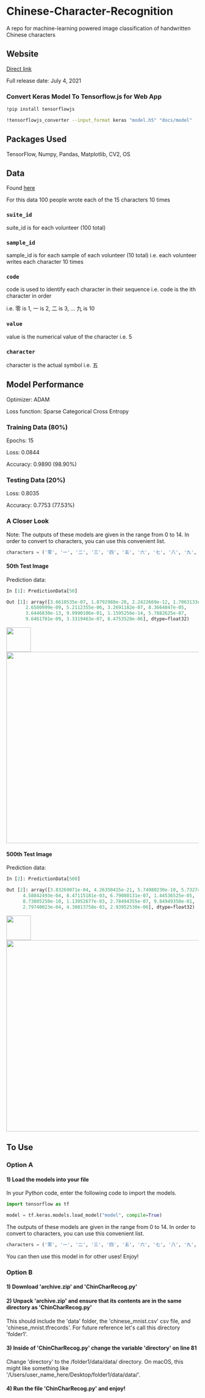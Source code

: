 # Chinese-Character-Recognition
A repo for machine-learning powered image classification of handwritten Chinese characters

## Website
[Direct link](https://tyler-pruitt.github.io/Chinese-Character-Recognition/)

Full release date: July 4, 2021

### Convert Keras Model To Tensorflow.js for Web App

```bash
!pip install tensorflowjs

!tensorflowjs_converter --input_format keras "model.h5" "docs/model"
```

## Packages Used
TensorFlow, Numpy, Pandas, Matplotlib, CV2, OS

## Data
Found [here](https://www.kaggle.com/gpreda/chinese-mnist)

For this data 100 people wrote each of the 15 characters 10 times

### `suite_id`
suite_id is for each volunteer (100 total)

### `sample_id`
sample_id is for each sample of each volunteer (10 total) 
i.e. each volunteer writes each character 10 times
    
### `code`
code is used to identify each character in their sequence
i.e. code is the ith character in order

i.e. 零 is 1, 一 is 2, 二 is 3, ... 九 is 10

### `value`
value is the numerical value of the character i.e. 5

### `character`
character is the actual symbol i.e. 五

## Model Performance
Optimizer: ADAM

Loss function: Sparse Categorical Cross Entropy

### Training Data (80%)
Epochs: 15

Loss: 0.0844

Accuracy: 0.9890 (98.90%)

### Testing Data (20%)
Loss: 0.8035

Accuracy: 0.7753 (77.53%)

### A Closer Look

Note: The outputs of these models are given in the range from 0 to 14. In order to convert to characters, you can use this convenient list.

```python
characters = ('零', '一', '二', '三', '四', '五', '六', '七', '八', '九', '十', '百', '千', '万', '亿')
```

#### 50th Test Image
Prediction data:

```python
In [1]: PredictionData[50]

Out [1]: array([3.6610535e-07, 1.8792988e-28, 2.2422669e-12, 1.7063133e-10,
       2.6500999e-09, 5.2112355e-06, 3.2691182e-07, 8.3664847e-05,
       3.6446830e-13, 9.9990106e-01, 1.1595256e-14, 5.7882625e-07,
       9.6461701e-09, 3.3319463e-07, 8.4753528e-06], dtype=float32)
```

<img src="https://github.com/tyler-pruitt/Chinese-Character-Recognition/blob/main/images/testimage50.png" style="width:64;height:64;" />

<img src="https://github.com/tyler-pruitt/Chinese-Character-Recognition/blob/main/images/barplot50.png" style="width:1000;height:500;" />

#### 500th Test Image
Prediction data:

 ```python
 In [2]: PredictionData[500]
 
 Out [2]: array([3.83269071e-04, 4.26350415e-21, 5.74980230e-10, 5.73274974e-07,
       4.58842493e-04, 8.47115181e-03, 6.79080131e-07, 1.44536525e-05,
       8.73805250e-10, 1.13052677e-03, 2.78494355e-07, 9.84949350e-01,
       2.79740023e-04, 4.30813758e-03, 2.93952530e-06], dtype=float32)
 ```

<img src="https://github.com/tyler-pruitt/Chinese-Character-Recognition/blob/main/images/testimage500.png" style="width:64;height:64;" />

<img src="https://github.com/tyler-pruitt/Chinese-Character-Recognition/blob/main/images/barplot500.png" style="width:1000;height:500;" />

## To Use

### Option A

#### 1) Load the models into your file

In your Python code, enter the following code to import the models.

```python
import tensorflow as tf

model = tf.keras.models.load_model("model", compile=True)
```

The outputs of these models are given in the range from 0 to 14. In order to convert to characters, you can use this convenient list.

```python
characters = ('零', '一', '二', '三', '四', '五', '六', '七', '八', '九', '十', '百', '千', '万', '亿')
```

You can then use this model in for other uses! Enjoy!

### Option B

#### 1) Download 'archive.zip' and 'ChinCharRecog.py'

#### 2) Unpack 'archive.zip' and ensure that its contents are in the same directory as 'ChinCharRecog.py'
This should include the 'data' folder, the 'chinese_mnist.csv' csv file, and 'chinese_mnist.tfrecords'. 
For future reference let's call this directory 'folder1'.

#### 3) Inside of 'ChinCharRecog.py' change the variable 'directory' on line 81
Change 'directory' to the /folder1/data/data/ directory. On macOS, this might like something like '/Users/user_name_here/Desktop/folder1/data/data/'.

#### 4) Run the file 'ChinCharRecog.py' and enjoy!
